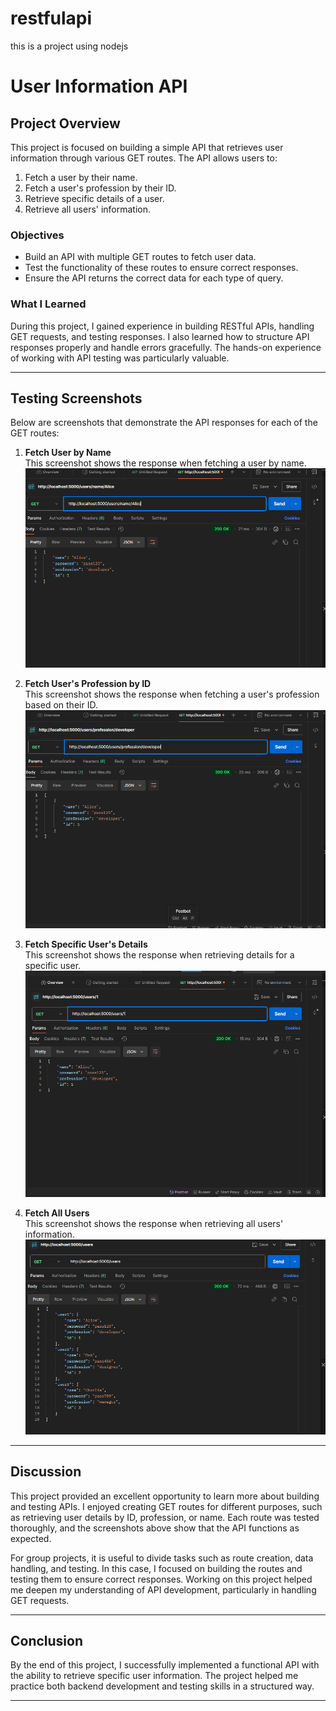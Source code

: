 # restfulapi
this is a project using nodejs
# User Information API

## Project Overview

This project is focused on building a simple API that retrieves user information through various GET routes. The API allows users to:

1. Fetch a user by their name.
2. Fetch a user's profession by their ID.
3. Retrieve specific details of a user.
4. Retrieve all users' information.

### Objectives

- Build an API with multiple GET routes to fetch user data.
- Test the functionality of these routes to ensure correct responses.
- Ensure the API returns the correct data for each type of query.

### What I Learned

During this project, I gained experience in building RESTful APIs, handling GET requests, and testing responses. I also learned how to structure API responses properly and handle errors gracefully. The hands-on experience of working with API testing was particularly valuable.

---

## Testing Screenshots

Below are screenshots that demonstrate the API responses for each of the GET routes:

1. **Fetch User by Name**  
   This screenshot shows the response when fetching a user by name.
   ![Fetch User by Name](screenshotImages/name.png)

2. **Fetch User's Profession by ID**  
   This screenshot shows the response when fetching a user's profession based on their ID.
   ![Fetch User's Profession](screenshotImages/profession.png)

3. **Fetch Specific User's Details**  
   This screenshot shows the response when retrieving details for a specific user.
   ![Fetch Specific User Details](screenshotImages/specificUser.png)

4. **Fetch All Users**  
   This screenshot shows the response when retrieving all users' information.
   ![Fetch All Users](screenshotImages/users.png)

---

## Discussion

This project provided an excellent opportunity to learn more about building and testing APIs. I enjoyed creating GET routes for different purposes, such as retrieving user details by ID, profession, or name. Each route was tested thoroughly, and the screenshots above show that the API functions as expected.

For group projects, it is useful to divide tasks such as route creation, data handling, and testing. In this case, I focused on building the routes and testing them to ensure correct responses. Working on this project helped me deepen my understanding of API development, particularly in handling GET requests.

---

## Conclusion

By the end of this project, I successfully implemented a functional API with the ability to retrieve specific user information. The project helped me practice both backend development and testing skills in a structured way.

---

